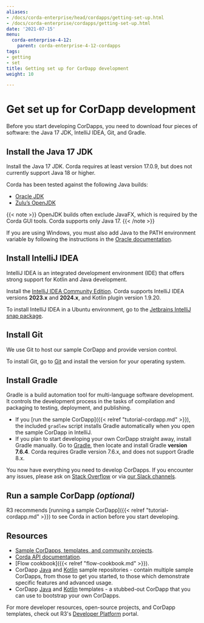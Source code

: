 ```yaml
---
aliases:
- /docs/corda-enterprise/head/cordapps/getting-set-up.html
- /docs/corda-enterprise/cordapps/getting-set-up.html
date: '2021-07-15'
menu:
  corda-enterprise-4-12:
    parent: corda-enterprise-4-12-cordapps
tags:
- getting
- set
title: Getting set up for CorDapp development
weight: 10

---
```


# Get set up for CorDapp development

Before you start developing CorDapps, you need to download four pieces of software: the Java 17 JDK, IntelliJ IDEA, Git, and Gradle.

## Install the Java 17 JDK

Install the Java 17 JDK. Corda requires at least version 17.0.9, but does not currently support Java 18 or higher.

Corda has been tested against the following Java builds:

  * [Oracle JDK](https://www.oracle.com/java/technologies/javase/jdk17-archive-downloads.html)
  * [Zulu’s OpenJDK](https://www.azul.com)

{{< note >}}
  OpenJDK builds often exclude JavaFX, which is required by the Corda GUI tools. Corda supports only Java 17.
  {{< /note >}}

If you are using Windows, you must also add Java to the PATH environment variable by following the instructions in the [Oracle documentation](https://docs.oracle.com/javase/7/docs/webnotes/install/windows/jdk-installation-windows.html#path).

## Install IntelliJ IDEA

IntelliJ IDEA is an integrated development environment (IDE) that offers strong support for Kotlin and Java development.

Install the [IntelliJ IDEA Community Edition](https://www.jetbrains.com/idea/). Corda supports IntelliJ IDEA versions **2023.x** and **2024.x**, and Kotlin plugin version 1.9.20.


To install IntelliJ IDEA in a Ubuntu environment, go to the [Jetbrains IntelliJ snap package](https://snapcraft.io/intellij-idea-community).

## Install Git

We use Git to host our sample CorDapp and provide version control.

To install Git, go to [Git](https://git-scm.com/) and install the version for your operating system.

## Install Gradle

Gradle is a build automation tool for multi-language software development. It controls the development process in the tasks of compilation and packaging to testing, deployment, and publishing.

* If you [run the sample CorDapp]({{< relref "tutorial-cordapp.md" >}}), the included `gradlew` script installs Gradle automatically when you open the sample CorDapp in IntelliJ.
* If you plan to start developing your own CorDapp straight away, install Gradle manually. Go to [Gradle](https://gradle.org/releases/), then locate and install Gradle **version 7.6.4**. Corda requires Gradle version 7.6.x, and does not support Gradle 8.x.

You now have everything you need to develop CorDapps. If you encounter any issues, please ask on [Stack Overflow](https://stackoverflow.com/questions/tagged/corda) or via [our Slack channels](http://slack.corda.net/).

## Run a sample CorDapp *(optional)*

R3 recommends [running a sample CorDapp]({{< relref "tutorial-cordapp.md" >}}) to see Corda in action before you start developing.

## Resources

* [Sample CorDapps, templates, and community projects](https://www.corda.net/samples/).
* [Corda API documentation](../../../../../../en/api-ref.html).
* [Flow cookbook]({{< relref "flow-cookbook.md" >}}).
* CorDapp [Java](https://github.com/corda/samples-java/tree/release/4.12) and [Kotlin](https://github.com/corda/samples-kotlin/tree/release/4.12) sample repositories - contain multiple sample CorDapps, from those to get you started, to those which demonstrate specific features and advanced usage.
* CorDapp [Java](https://github.com/corda/cordapp-template-java/tree/release/4.12) and [Kotlin](https://github.com/corda/cordapp-template-kotlin/tree/release/4.12) templates - a stubbed-out CorDapp that you can use to bootstrap your own CorDapps.

For more developer resources, open-source projects, and CorDapp templates, check out R3's [Developer Platform](https://developer.r3.com/) portal.
